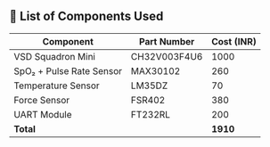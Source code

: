 ## 🔩 List of Components Used

| Component                  | Part Number | Cost (INR) |
|---------------------------|-------------|------------|
| VSD Squadron Mini         | CH32V003F4U6         | 1000       |
| SpO₂ + Pulse Rate Sensor  | MAX30102    | 260        |
| Temperature Sensor        | LM35DZ      | 70         |
| Force Sensor              | FSR402      | 380        |
| UART Module               | FT232RL     | 200        |
| **Total**                 |             | **1910**   |
